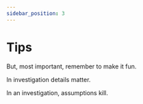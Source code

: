 ```yaml
---
sidebar_position: 3
---
```


# Tips

But, most important, remember to make it fun.

In investigation details matter.

In an investigation, assumptions kill.
